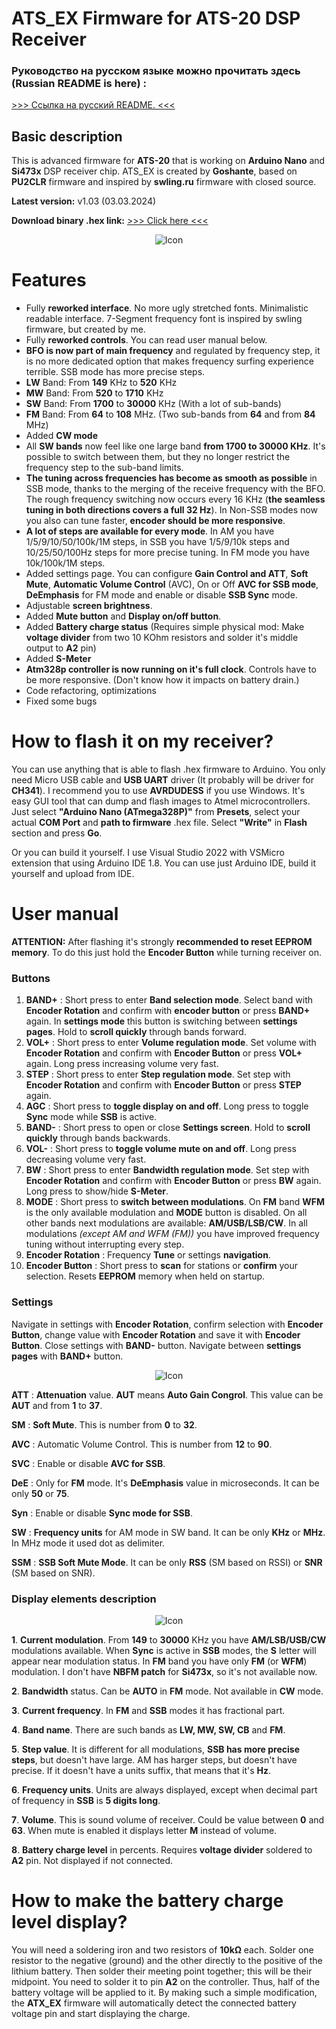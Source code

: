 # ATS_EX Firmware for ATS-20 DSP Receiver
### Руководство на русском языке можно прочитать здесь (Russian README is here) :
[>>> Ссылка на русский README. <<<](/rus/README.md)
## Basic description
This is advanced firmware for **ATS-20** that is working on **Arduino Nano** and **Si473x** DSP receiver chip.
ATS_EX is created by **Goshante**, based on **PU2CLR** firmware and inspired by **swling.ru** firmware with closed source.


**Latest version:** v1.03 (03.03.2024)

**Download binary .hex link:** [>>> Click here <<<](https://github.com/goshante/ats20_ats_ex/releases/download/v1.03/ATS_EX_v1.03.hex)


<p align="center">
    <img src="img/ats20.png" alt="Icon" />
</p>

# Features

 - Fully **reworked interface**. No more ugly stretched fonts. Minimalistic readable interface. 7-Segment frequency font is inspired by swling firmware, but created by me.
 - Fully **reworked controls**. You can read user manual below.
 - **BFO is now part of main frequency** and regulated by frequency step, it is no more dedicated option that makes frequency surfing experience terrible. SSB mode has more precise steps.
 - **LW** Band: From **149** KHz to **520** KHz
 - **MW** Band: From **520** to **1710** KHz
 - **SW** Band: From **1700** to **30000** KHz (With a lot of sub-bands)
 - **FM** Band: From **64** to **108** MHz. (Two sub-bands from **64** and from **84** MHz)
 - Added **CW mode**
 - All **SW bands** now feel like one large band **from 1700 to 30000 KHz**. It's possible to switch between them, but they no longer restrict the frequency step to the sub-band limits.
 - **The tuning across frequencies has become as smooth as possible** in SSB mode, thanks to the merging of the receive frequency with the BFO. The rough frequency switching now occurs every 16 KHz (**the seamless tuning in both directions covers a full 32 Hz**). In Non-SSB modes now you also can tune faster, **encoder should be more responsive**.
 - **A lot of steps are available for every mode**. In AM you have 1/5/9/10/50/100k/1M steps, in SSB you have 1/5/9/10k steps and 10/25/50/100Hz steps for more precise tuning. In FM mode you have 10k/100k/1M steps.
 - Added settings page. You can configure **Gain Control and ATT**, **Soft Mute**, **Automatic Volume Control** (AVC), On or Off **AVC for SSB mode**,  **DeEmphasis** for FM mode and enable or disable **SSB Sync** mode.
 - Adjustable **screen brightness**.
 - Added **Mute button** and **Display on/off button**.
 - Added **Battery charge status** (Requires simple physical mod: Make **voltage divider** from two 10 KOhm resistors and solder it's middle output to **A2** pin)
 - Added **S-Meter**
 - **Atm328p controller is now running on it's full clock**. Controls have to be more responsive. (Don't know how it impacts on battery drain.)
 - Code refactoring, optimizations
 - Fixed some bugs
 # How to flash it on my receiver?
 You can use anything that is able to flash .hex firmware to Arduino. You only need Micro USB cable and **USB UART** driver (It probably will be driver for **CH341**). I recommend you to use **AVRDUDESS** if you use Windows. It's easy GUI tool that can dump and flash images to Atmel microcontrollers. Just select **"Arduino Nano (ATmega328P)"** from **Presets**, select your actual **COM Port** and **path to firmware** .hex file. Select **"Write"** in **Flash** section and press **Go**. 

Or you can build it yourself. I use Visual Studio 2022 with VSMicro extension that using Arduino IDE 1.8. You can use just Arduino IDE, build it yourself and upload from IDE.

# User manual
**ATTENTION:** After flashing it's strongly **recommended to reset EEPROM memory**. To do this just hold the **Encoder Button** while turning receiver on.
### Buttons

 1. **BAND+** : Short press to enter **Band selection mode**. Select band with **Encoder Rotation** and confirm with **encoder button** or press **BAND+** again. In **settings mode** this button is switching between **settings pages**. Hold to **scroll quickly** through bands forward.
 2. **VOL+** : Short press to enter **Volume regulation mode**. Set volume with **Encoder Rotation** and confirm with **Encoder Button** or press **VOL+** again. Long press increasing volume very fast.
 3. **STEP** : Short press to enter **Step regulation mode**. Set step with **Encoder Rotation** and confirm with **Encoder Button** or press **STEP** again.
 4. **AGC** : Short press to **toggle display on and off**. Long press to toggle **Sync** mode while **SSB** is active.
 5. **BAND-** : Short press to open or close **Settings screen**. Hold to **scroll quickly** through bands backwards.
 6. **VOL-** : Short press to **toggle volume mute on and off**. Long press decreasing volume very fast.
 7. **BW** : Short press to enter **Bandwidth regulation mode**. Set step with **Encoder Rotation** and confirm with **Encoder Button** or press **BW** again. Long press to show/hide **S-Meter**.
 8. **MODE** : Short press to **switch between modulations**. On **FM** band **WFM** is the only available modulation and **MODE** button is disabled. On all other bands next modulations are available: **AM/USB/LSB/CW**. In all modulations *(except AM and WFM (FM))* you have improved frequency tuning without interrupting every step.
 9. **Encoder Rotation** : Frequency **Tune** or settings **navigation**.
 10. **Encoder Button** :  Short press to **scan** for stations or **confirm** your selection. Resets **EEPROM** memory when held on startup.
### Settings
Navigate in settings with **Encoder Rotation**, confirm selection with **Encoder Button**, change value with **Encoder Rotation** and save it with **Encoder Button**. Close settings with **BAND-** button. Navigate between **settings pages** with **BAND+** button.

<p align="center">
    <img src="img/ats20_settings.png" alt="Icon" />
</p>

**ATT** : **Attenuation** value. **AUT** means **Auto Gain Congrol**. This value can be **AUT** and from **1** to **37**.

**SM** : **Soft Mute**. This is number from **0** to **32**.

**AVC** :  Automatic Volume Control. This is number from **12** to **90**.

**SVC** : Enable or disable **AVC for SSB**.

**DeE** :  Only for **FM** mode. It's **DeEmphasis** value in microseconds. It can be only **50** or **75**.

**Syn** : Enable or disable **Sync mode for SSB**.

**SW** : **Frequency units** for AM mode in SW band. It can be only **KHz** or **MHz**. In MHz mode it used dot as delimiter.

**SSM** : **SSB Soft Mute Mode**. It can be only **RSS** (SM based on RSSI) or **SNR** (SM based on SNR).

### Display elements description

<p align="center">
    <img src="img/ats20_display.png" alt="Icon" />
</p>

 **1**. **Current modulation**. From **149** to **30000** KHz you have **AM/LSB/USB/CW** modulations available. When **Sync** is active in **SSB** modes, the  **S** letter will appear near modulation status. In **FM** band you have only **FM** (or **WFM**) modulation. I don't have **NBFM patch** for **Si473x**, so it's not available now.
 
 **2**. **Bandwidth** status. Can be **AUTO** in **FM** mode. Not available in **CW** mode.
 
 **3**.  **Current frequency**. In **FM** and **SSB** modes it has fractional part. 
 
  **4**.  **Band name**. There are such bands as **LW, MW, SW, CB** and **FM**.

**5**.  **Step value**. It is different for all modulations, **SSB has more precise steps**, but doesn't have large. AM has harger steps, but doesn't have precise. If it doesn't have a units suffix, that means that it's **Hz**.

**6**.  **Frequency units**. Units are always displayed, except when decimal part of frequency in **SSB** is **5 digits long**.

**7**.  **Volume**. This is sound volume of receiver. Could be value between **0** and **63**. When mute is enabled it displays letter **M** instead of volume.

**8**.  **Battery charge level** in percents. Requires **voltage divider** soldered to **A2** pin. Not displayed if not connected.

# How to make the battery charge level display?

You will need a soldering iron and two resistors of **10kΩ** each. Solder one resistor to the negative (ground) and the other directly to the positive of the lithium battery. Then solder their meeting point together; this will be their midpoint. You need to solder it to pin **A2** on the controller. Thus, half of the battery voltage will be applied to it. By making such a simple modification, the **ATX_EX** firmware will automatically detect the connected battery voltage pin and start displaying the charge.